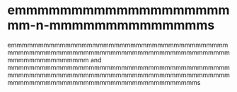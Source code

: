 # emmmmmmmmmmmmmmmmmmmmm-n-mmmmmmmmmmmmmms
emmmmmmmmmmmmmmmmmmmmmmmmmmmmmmmmmmmmmmmmmmmmmmmmmmmmmmmmmmmmmmmmmmmmmmmmmmmmmmmmmmmmmmmmmmmmmmmm and mmmmmmmmmmmmmmmmmmmmmmmmmmmmmmmmmmmmmmmmmmmmmmmmmmmmmmmmmmmmmmmmmmmmmmmmmmmmmmmmmmmmmmmmmmmmmmmmmmmmmmmmmmmmmmmmmmmmms
